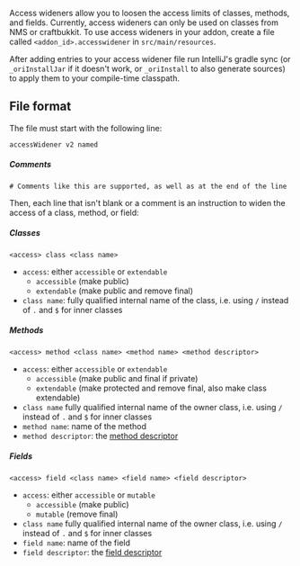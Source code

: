 Access wideners allow you to loosen the access limits of classes, methods, and fields.
Currently, access wideners can only be used on classes from NMS or craftbukkit. To use access wideners in your addon, create a file called `<addon_id>.accesswidener` in `src/main/resources`.

After adding entries to your access widener file run IntelliJ's gradle sync (or `_oriInstallJar` if it doesn't work, or `_oriInstall` to also generate sources) to apply them to your compile-time classpath.

## File format

The file must start with the following line:
```
accessWidener v2 named
```

##### Comments

```
# Comments like this are supported, as well as at the end of the line
```

Then, each line that isn't blank or a comment is an instruction to widen the access of a class, method, or field:

##### Classes

```
<access> class <class name>
```

- `access`: either `accessible` or `extendable`
    - `accessible` (make public)
    - `extendable` (make public and remove final)
- `class name`: fully qualified internal name of the class, i.e. using `/` instead of `.` and `$` for inner classes

##### Methods

```
<access> method <class name> <method name> <method descriptor>
```

- `access`: either `accessible` or `extendable`
    - `accessible` (make public and final if private)
    - `extendable` (make protected and remove final, also make class extendable)
- `class name` fully qualified internal name of the owner class, i.e. using `/` instead of `.` and `$` for inner classes
- `method name`: name of the method
- `method descriptor`: the [method descriptor](https://docs.oracle.com/javase/specs/jvms/se8/html/jvms-4.html#jvms-4.3.3)

##### Fields

```
<access> field <class name> <field name> <field descriptor>
```

- `access`: either `accessible` or `mutable`
    - `accessible` (make public)
    - `mutable` (remove final)
- `class name` fully qualified internal name of the owner class, i.e. using `/` instead of `.` and `$` for inner classes
- `field name`: name of the field
- `field descriptor`: the [field descriptor](https://docs.oracle.com/javase/specs/jvms/se8/html/jvms-4.html#jvms-4.3.2)